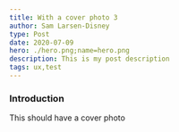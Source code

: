 ```yaml
---
title: With a cover photo 3
author: Sam Larsen-Disney
type: Post
date: 2020-07-09
hero: ./hero.png;name=hero.png
description: This is my post description
tags: ux,test
---
```

### Introduction
This should have a cover photo